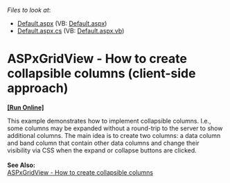 <!-- default file list -->
*Files to look at*:

* [Default.aspx](./CS/Default.aspx) (VB: [Default.aspx](./VB/Default.aspx))
* [Default.aspx.cs](./CS/Default.aspx.cs) (VB: [Default.aspx.vb](./VB/Default.aspx.vb))
<!-- default file list end -->
# ASPxGridView - How to create collapsible columns (client-side approach)
<!-- run online -->
**[[Run Online]](https://codecentral.devexpress.com/t207750/)**
<!-- run online end -->


<p>This example demonstrates how to implement collapsible columns. I.e., some columns may be expanded without a round-trip to the server to show additional columns. The main idea is to create two columns: a data column and band column that contain other data columns and change their visibility via CSS when the expand or collapse buttons are clicked. <br /><br /><strong>See Also:</strong><br /><a href="https://www.devexpress.com/Support/Center/p/T191994">ASPxGridView - How to create collapsible columns</a></p>

<br/>


